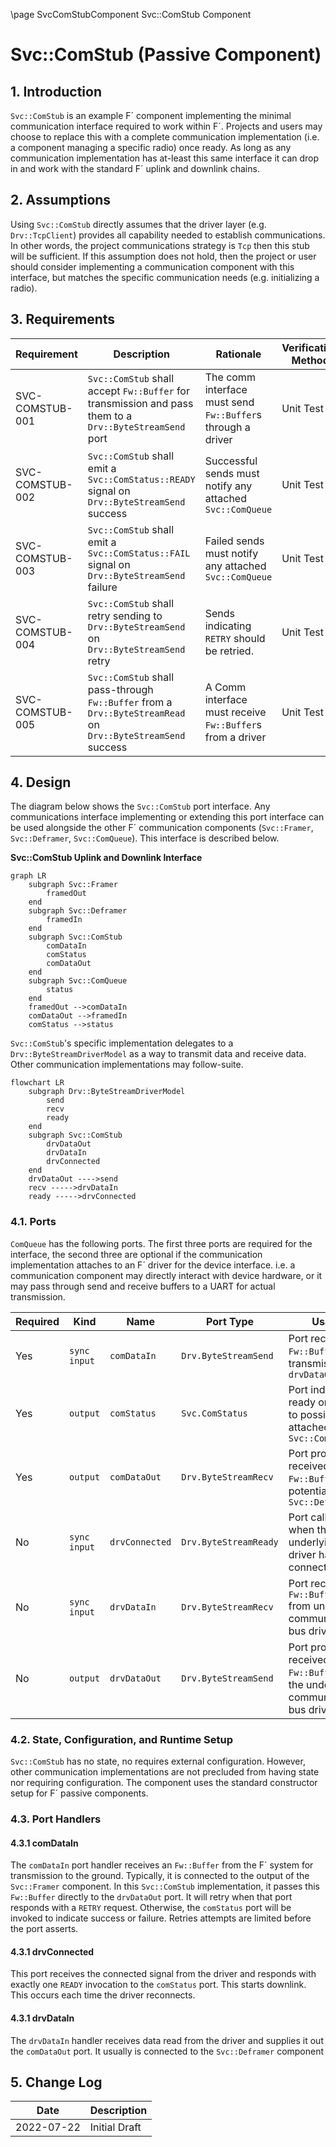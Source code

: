 \page SvcComStubComponent Svc::ComStub Component
# Svc::ComStub (Passive Component)

## 1. Introduction

`Svc::ComStub` is an example  F´ component implementing the minimal communication interface required to work within F´.
Projects and users may choose to replace this with a complete communication implementation (i.e. a component managing
a specific radio) once ready. As long as any communication implementation has at-least this same interface it can
drop in and work with the standard F´ uplink and downlink chains.

## 2. Assumptions

Using `Svc::ComStub` directly assumes that the driver layer (e.g. `Drv::TcpClient`) provides all capability needed to
establish communications. In other words, the project communications strategy is `Tcp` then this stub will be
sufficient.  If this assumption does not hold, then the project or user should consider implementing a communication
component with this interface, but matches the specific communication needs (e.g. initializing a radio).

## 3. Requirements


| Requirement     | Description                                                                                                   | Rationale                                                   | Verification Method |
|-----------------|---------------------------------------------------------------------------------------------------------------|-------------------------------------------------------------|---------------------|
| SVC-COMSTUB-001 | `Svc::ComStub` shall accept `Fw::Buffer` for transmission and  pass them to a `Drv::ByteStreamSend` port      | The comm interface must send `Fw::Buffer`s through a driver | Unit Test           |
| SVC-COMSTUB-002 | `Svc::ComStub` shall emit a `Svc::ComStatus::READY` signal on `Drv::ByteStreamSend` success                   | Successful sends must notify any attached `Svc::ComQueue`   | Unit Test           |
| SVC-COMSTUB-003 | `Svc::ComStub` shall emit a `Svc::ComStatus::FAIL` signal on `Drv::ByteStreamSend` failure                    | Failed sends must notify any attached `Svc::ComQueue`       | Unit Test           |
| SVC-COMSTUB-004 | `Svc::ComStub` shall retry sending to `Drv::ByteStreamSend` on `Drv::ByteStreamSend` retry                    | Sends indicating `RETRY` should be retried.                 | Unit Test           |
| SVC-COMSTUB-005 | `Svc::ComStub` shall pass-through `Fw::Buffer` from a  `Drv::ByteStreamRead` on `Drv::ByteStreamSend` success | A Comm interface must receive `Fw::Buffer`s from a driver   | Unit Test           | 

## 4. Design
The diagram below shows the `Svc::ComStub` port interface. Any communications interface implementing or extending this
port interface can be used alongside the other F´ communication components (`Svc::Framer`, `Svc::Deframer`,
`Svc::ComQueue`). This interface is described below.

**Svc::ComStub Uplink and Downlink Interface**
```mermaid
graph LR
    subgraph Svc::Framer
        framedOut
    end
    subgraph Svc::Deframer
        framedIn
    end
    subgraph Svc::ComStub
        comDataIn
        comStatus
        comDataOut
    end
    subgraph Svc::ComQueue
        status
    end
    framedOut -->comDataIn
    comDataOut -->framedIn
    comStatus -->status        
```

`Svc::ComStub`'s specific implementation delegates to a `Drv::ByteStreamDriverModel` as a way to transmit data and
receive data. Other communication implementations may follow-suite.

```mermaid
flowchart LR
    subgraph Drv::ByteStreamDriverModel
        send
        recv
        ready
    end
    subgraph Svc::ComStub
        drvDataOut
        drvDataIn
        drvConnected
    end
    drvDataOut ---->send
    recv ----->drvDataIn
    ready ----->drvConnected
```



### 4.1. Ports

`ComQueue` has the following ports.  The first three ports are required for the interface, the second three are optional
if the communication implementation attaches to an F´ driver for the device interface. i.e. a communication component
may directly interact with device hardware, or it may pass through send and receive buffers to a UART for actual
transmission.

| Required | Kind         | Name           | Port Type             | Usage                                                                             |
|----------|--------------|----------------|-----------------------|-----------------------------------------------------------------------------------|
| Yes      | `sync input` | `comDataIn`    | `Drv.ByteStreamSend`  | Port receiving `Fw::Buffer`s for transmission out `drvDataOut`                    |
| Yes      | `output`     | `comStatus`    | `Svc.ComStatus`       | Port indicating ready or failed to possibly attached `Svc::ComQueue`              |
| Yes      | `output`     | `comDataOut`   | `Drv.ByteStreamRecv`  | Port providing received `Fw::Buffers` to a potential `Svc::Deframer`              |
| No       | `sync input` | `drvConnected` | `Drv.ByteStreamReady` | Port called when the underlying driver has connected                              |
| No       | `sync input` | `drvDataIn`    | `Drv.ByteStreamRecv`  | Port receiving `Fw::Buffers` from underlying communications bus driver            |
| No       | `output`     | `drvDataOut`   | `Drv.ByteStreamSend`  | Port providing received `Fw::Buffers` to the underlying communications bus driver |


### 4.2. State, Configuration, and Runtime Setup

`Svc::ComStub` has no state, no requires external configuration. However, other communication implementations are not
precluded from having state nor requiring configuration. The component uses the standard constructor setup for F´
passive components.

### 4.3. Port Handlers

#### 4.3.1 comDataIn

The `comDataIn` port handler receives an `Fw::Buffer` from the F´ system for transmission to the ground. Typically, it
is connected to the output of the `Svc::Framer` component. In this `Svc::ComStub` implementation, it passes this
`Fw::Buffer` directly to the `drvDataOut` port. It will retry when that port responds with a `RETRY` request. Otherwise, 
 the `comStatus` port will be invoked to indicate success or failure. Retries attempts are limited before the port
asserts.

#### 4.3.1 drvConnected

This port receives the connected signal from the driver and responds with exactly one `READY` invocation to the
`comStatus` port. This starts downlink. This occurs each time the driver reconnects.

#### 4.3.1 drvDataIn

The `drvDataIn` handler receives data read from the driver and supplies it out the `comDataOut` port. It usually is
connected to the `Svc::Deframer` component

## 5. Change Log

| Date       | Description   |
|------------|---------------|
| 2022-07-22 | Initial Draft |
